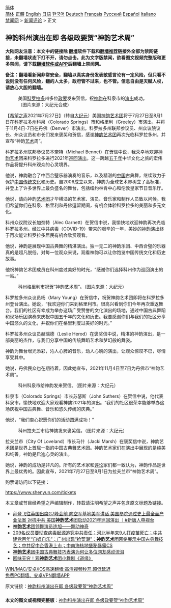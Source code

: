  <!-- 面包屑导航 --> <div class="breadcrumb"><!-- GTranslate: https://gtranslate.io/ -->  <div class="switcher notranslate">  <div class="selected">  <a href="#" onclick="return false;"> 简体</a>  </div>  <div class="option">  <a href="https://www.bannedbook.org" onclick="doGTranslate('zh-CN|zh-CN');jQuery('div.switcher div.selected a').html(jQuery(this).html());return false;" title="简体中文" class="nturl selected"> 简体</a>  <a href="https://www.bannedbook.org/zh-tw/" onclick="doGTranslate('zh-CN|zh-TW');jQuery('div.switcher div.selected a').html(jQuery(this).html());return false;" title="繁體中文" class="nturl"> 正體</a>  <a href="https://www.bannedbook.org/en/" onclick="doGTranslate('zh-CN|en');jQuery('div.switcher div.selected a').html(jQuery(this).html());return false;" title="English" class="nturl"> English</a>  <a href="https://www.bannedbook.org/ja/" onclick="doGTranslate('zh-CN|ja');jQuery('div.switcher div.selected a').html(jQuery(this).html());return false;" title="日本語" class="nturl"> 日語</a>  <a href="https://www.bannedbook.org/ko/" onclick="doGTranslate('zh-CN|ko');jQuery('div.switcher div.selected a').html(jQuery(this).html());return false;" title="한국어" class="nturl"> 한국어</a>  <a href="https://www.bannedbook.org/de/" onclick="doGTranslate('zh-CN|de');jQuery('div.switcher div.selected a').html(jQuery(this).html());return false;" title="Deutsch" class="nturl"> Deutsch</a>  <a href="https://www.bannedbook.org/fr/" onclick="doGTranslate('zh-CN|fr');jQuery('div.switcher div.selected a').html(jQuery(this).html());return false;" title="Français" class="nturl"> Français</a>  <a href="https://www.bannedbook.org/ru/" onclick="doGTranslate('zh-CN|ru');jQuery('div.switcher div.selected a').html(jQuery(this).html());return false;" title="Русский" class="nturl"> Русский</a>  <a href="https://www.bannedbook.org/es/" onclick="doGTranslate('zh-CN|es');jQuery('div.switcher div.selected a').html(jQuery(this).html());return false;" title="Español" class="nturl"> Español</a>  <a href="https://www.bannedbook.org/it/" onclick="doGTranslate('zh-CN|it');jQuery('div.switcher div.selected a').html(jQuery(this).html());return false;" title="Italiano" class="nturl"> Italiano</a>  </div>  </div>      <div class='breadcrumb-sub'><!-- Breadcrumb NavXT 6.3.0 --> <a href="https://www.bannedbook.org/" class="home">禁闻网</a> &gt; <a href="https://www.bannedbook.org/bnews/comments/" class="category">新闻评论</a> &gt; 正文</div></div><h2>神韵科州演出在即 各级政要贺“神韵艺术周”</h2> <p class="notice"><b>大陆网友注意：本文中的链接除 <a href="https://github.com/bannedbook/fanqiang" >翻墙</a>软件下载和<a href="https://github.com/killgcd/justmysocks/blob/master/README.md">翻墙推荐</a>链接外全部为禁网链接，未翻墙状态下打不开，请勿点击。此为文字版禁闻，欲看图文视频完整版和更多禁闻，请下载<a href="https://github.com/bannedbook/fanqiang">翻墙软件或APP</a>后翻墙上禁闻网。</p><p>备注：翻墙看新闻非常安全，翻墙以真实身份发表敏感言论有一定风险，但只看不说则没有任何风险，翻的人太多，政府管不过来，也不管。信息自由是天赋人权，请放心大胆的翻墙。</b></p>  <div class="entry"> <figure><figcaption>美国<a href="https://www.bannedbook.org/bnews/tag/%E7%A7%91%E7%BD%97%E6%8B%89%E5%A4%9A/" class="st_tag internal_tag" rel="tag" title="标签 科罗拉多 下的日志">科罗拉多</a>州多位<a href="https://www.bannedbook.org/bnews/tag/%E6%94%BF%E8%A6%81/" class="st_tag internal_tag" rel="tag" title="标签 政要 下的日志">政要</a>发来贺信，祝<a href="https://www.bannedbook.org/bnews/tag/%e7%a5%9e%e9%9f%b5/" class="st_tag internal_tag" rel="tag" title="标签 神韵 下的日志">神韵</a>在科泉市的<a href="https://www.bannedbook.org/bnews/tag/%E6%BC%94%E5%87%BA/" class="st_tag internal_tag" rel="tag" title="标签 演出 下的日志">演出</a>成功。（图片来源：大纪元合成）</figcaption></figure> <p>【<span class='wp_keywordlink_affiliate'><a href="https://www.soundofhope.org" title="希望之声" target="_blank">希望之声</a></span>2021年7月27日】（转自<span class='wp_keywordlink_affiliate'><a href="http://www.epochtimes.com/" title="大纪元" target="_blank">大纪元</a></span>）美国<span class='wp_keywordlink_affiliate'><a href="https://zh-cn.shenyunperformingarts.org/" title="神韵" target="_blank">神韵</a></span><span class='wp_keywordlink_affiliate'><a href="https://zh-cn.shenyunperformingarts.org/" title="艺术团" target="_blank">艺术团</a></span>将于7月27日至8月1日在<a href="https://www.bannedbook.org/bnews/tag/%E7%A7%91%E7%BD%97%E6%8B%89%E5%A4%9A%E5%B7%9E/" class="st_tag internal_tag" rel="tag" title="标签 科罗拉多州 下的日志">科罗拉多州</a>科泉（Colorado Springs）市和格里利（Greeley）市<span class='wp_keywordlink_affiliate'><a href="https://zh-cn.shenyunperformingarts.org/" title="演出" target="_blank">演出</a></span>，并将于11月4日-7日在丹佛（Denver）市演出。科罗拉多州联邦参议员、州众议院议长、州众议员和市长们发来褒奖和贺信，感谢<span class='wp_keywordlink_affiliate'><a href="https://zh-cn.shenyunperformingarts.org/" title="神韵艺术团" target="_blank">神韵艺术团</a></span>再次光临科罗拉多州，并宣布“神韵<a href="https://www.bannedbook.org/bnews/tag/%e8%89%ba%e6%9c%af/" class="st_tag internal_tag" rel="tag" title="标签 艺术 下的日志">艺术</a>周”。</p> <p>科罗拉多州联邦参议员本奈特（Michael Bennet）在贺信中说，我荣幸地欢迎<a href="https://www.bannedbook.org/bnews/tag/%E7%A5%9E%E9%9F%B5%E8%89%BA%E6%9C%AF/" class="st_tag internal_tag" rel="tag" title="标签 神韵艺术 下的日志">神韵艺术</a>团来科罗拉多进行2021年<span class='wp_keywordlink_affiliate'><a href="https://zh-cn.shenyunperformingarts.org/" title="巡回演出" target="_blank">巡回演出</a></span>。这一跨越<span class='wp_keywordlink'><a href="https://www.bannedbook.org/forum24/topic769.html" title="上下五千年历史真貌" target="_blank">五千年</a></span>中华文化之旅的宏伟作品将提升科州观众的心灵境界。</p> <p>他说，神韵融合了中西合璧乐器演奏的音乐，以及精湛的<span class='wp_keywordlink_affiliate'><a href="https://www.bannedbook.org/" title="中国" target="_blank">中国</a></span>古典舞，继续致力于保护<a href="https://www.bannedbook.org/bnews/tag/%E4%B8%AD%E5%9B%BD/" class="st_tag internal_tag" rel="tag" title="标签 中国 下的日志">中国</a><span class='wp_keywordlink_affiliate'><a href="https://www.bannedbook.org/bnews/tculture/" title="传统文化" target="_blank">传统文化</a></span>和历史。自2006成立以来，神韵为全球艺术界树立了高标准，并登上了许多世界上最负盛名的舞台，包括纽约林肯中心和伦敦皇家节日音乐厅。</p> <p>他说，请向神韵<a href="https://www.bannedbook.org/bnews/tag/%E8%89%BA%E6%9C%AF%E5%9B%A2/" class="st_tag internal_tag" rel="tag" title="标签 艺术团 下的日志">艺术团</a>才华横溢的艺术家、演员、音乐家和制作人员致以问候。我们希望你们在科泉、格里利和丹佛逗留期间，有机会体验科罗拉多的美丽和多元文化。</p> <p>科州众议院议长加奈特（Alec Garnett）在贺信中说，我愉快地欢迎神韵再次光临科罗拉多州。经过中共病毒（COVID-19）带来的艰辛的一年，美妙的<span class='wp_keywordlink_affiliate'><a href="https://zh-cn.shenyunperformingarts.org/" title="神韵演出" target="_blank">神韵演出</a></span>终于再次能让科罗拉多居民有机会欣赏观看。</p>  <p>他说，神韵是展现中国古典舞的精湛演出。独一无二的神韵乐团、中西合璧的乐器真的是超凡脱俗。对每一位观众来说，观看神韵可以让你饱览中国传统文化和历史故事。</p> <p>他祝神韵艺术团成员在科州度过美好的时光，“感谢你们选择科州作为巡回演出的一站。”</p> <figure><figcaption>科州格里利市祝贺“神韵艺术周”。（图片来源：大纪元）</figcaption></figure> <p>科罗拉多州众议员杨（Mary Young）在贺信中，祝贺神韵艺术团即将在科罗拉多州登台演出。她说，“我欢迎你们来到格里利市。很高兴看到你们今年再次重返舞台。我们的社区有幸成为举办这场广受赞誉的文化演出的场地，通过中国古典舞蹈和现场乐团演奏来庆祝中国五千年的文化和历史。我要感谢你们与我们的社区分享中国悠久的文化，并祝你们在格里利度过美好的时光。”</p> <p>科罗拉多州众议员赫瑞德（Leslie Herod）在褒奖信中说，精湛的神韵演出，是一部美丽的杰作，与我们分享中国的传统舞蹈艺术和梦幻般的舞姿。</p> <p>神韵为舞台增光添彩，沁人心脾的音乐，动人心魄的演出，让观众惊叹不已，尽情享受其中。</p>  <p>她说，丹佛民众也在期待着，因此她宣布，2021年11月4日至7日为丹佛市“神韵艺术周”。</p> <figure><figcaption>科州科泉市给神韵发来贺信。（图片来源：大纪元）</figcaption></figure> <p>科泉市（Colorado Springs）市长苏瑟斯（John Suthers）在贺信中说，他代表科泉市，愉快地欢迎大家观看神韵2021年的演出。“我们的社区很荣幸能够举办这场庆祝中国古典舞、音乐和悠久传统的庆典。”</p> <p>他说，“我们衷心祝愿你们的活动圆满成功！”</p> <figure><figcaption>科州拉夫兰市给神韵发来褒奖信。（图片来源：大纪元）</figcaption></figure> <p>拉夫兰市（City Of Loveland）市长马什（Jacki Marsh）在褒奖信中说，神韵艺术团是世界上首屈一指的中国古典舞艺术团。神韵艺术家们在演出中展现的是纯美和纯善。神韵是启迪心灵的演出。</p> <p>她说，神韵的成功是非凡的。所有的艺术家和<span class='wp_keywordlink_affiliate'><a href="https://www.bannedbook.org/bnews/comments/" title="新闻评论" target="_blank">评论</a></span>家们都一致认为，神韵作品是世界上最优秀的。因此宣布，2021年7月27日至8月1日为拉夫兰市“神韵艺术周”。</p>  <p>购票请访问以下链接：</p> <p><a href="https://www.shenyun.com/tickets">https://www.shenyun.com/tickets</a></p> <p>本文章或节目经希望之声编辑制作，转载请注明希望之声并包含原文标题及链接。 </p> <ul class='op-related-articles' title='相关阅读'> <li><a href='https://www.bannedbook.org/bnews/bannedvideo/20210610/1563730.html' target='_blank'>拜登飞往英国出席G7峰会前 向空军基地美军讲话 美国参院通过史上最全面产业法案 对抗中共 美国<b>神韵艺术</b>团启动2021年巡回演出 ｜#新唐人电视台</a></li> <li><a href='https://www.bannedbook.org/bnews/comments/20210601/1557662.html' target='_blank'><b>神韵艺术</b>团领舞演员连旭——舞动神奇</a></li> <li><a href='https://www.bannedbook.org/bnews/bannedvideo/20210531/1556962.html' target='_blank'>209名议员要彻查病毒起源追究中共责任；河北半年来9人打疫苗死亡；中共建党百年“自娱自乐”；广州出现“抢菜潮”；<b>神韵艺术</b>团网络展示中国古典舞技艺；中共促中企香港上市；中南海核地堡秘暴露CS</a></li> <li><a href='https://www.bannedbook.org/bnews/ccpdope/20210505/1540209.html' target='_blank'><b>神韵艺术</b>团中国古典舞技巧表演为何让多位网友感动流泪</a></li> <li><a href='https://www.bannedbook.org/bnews/ccpdope/20210307/1499946.html' target='_blank'>回味无穷！观<b>神韵艺术</b>团小舞剧《道缘》</a></li> </ul> <p class="texttj"> <a href="https://github.com/bannedbook/fanqiang/wiki/V2ray%E6%9C%BA%E5%9C%BA" target="_blank">WIN/MAC/安卓/iOS高速翻墙:高清视频秒开,超低延迟</a><br/> <a href="https://github.com/bannedbook/fanqiang/wiki/%E7%A6%81%E9%97%BB%E7%BD%91%E5%AE%89%E5%8D%93%E7%BF%BB%E5%A2%99%E6%96%B0%E9%97%BBAPP" target="_blank">免费PC翻墙、安卓VPN翻墙APP</a></p><p>原文链接：<a class="src_link"  href="https://www.soundofhope.org/post/529790" target="_blank">神韵科州演出在即 各级政要贺“神韵艺术周”</a></p> <a name='sharetosocial'></a>  <div style="margin-bottom:5px;padding-bottom:5px;clear:both"> <div id="archive-pix-1" class="banner-ads"> <!-- AuctionX Display platform tag START --> <div id="26318x728x90x621x_ADSLOT2" clicktrack="%%CLICK_URL_ESC%%"></div> <!-- AuctionX Display platform tag END --> </div> <div id="archive-pix-2" class="banner-ads"> <!-- AuctionX Display platform tag START --> <div id="26315x300x250x621x_ADSLOT2" clicktrack="%%CLICK_URL_ESC%%"></div> <!-- AuctionX Display platform tag END --> </div> </div>  <div id="archive-pix-1" class="banner-ads"> <!-- AuctionX Display platform tag START --> <div id="26318x728x90x621x_ADSLOT3" clicktrack="%%CLICK_URL_ESC%%"></div> <!-- AuctionX Display platform tag END --> </div> <div><b>本文的图文或视频完整版</b>：<a href='https://www.bannedbook.org/bnews/comments/20210728/1595411.html'>神韵科州演出在即 各级政要贺“神韵艺术周”</a></div>  </div><!--END ENTRY--> 